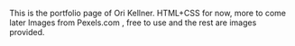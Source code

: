 This is the portfolio page of Ori Kellner. 
HTML+CSS for now, more to come later
Images from Pexels.com , free to use and the rest are images provided.

